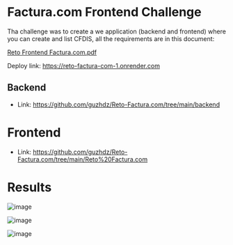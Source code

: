 # Factura.com Frontend Challenge

Tha challenge was to create a we application (backend and frontend) where you can create and list CFDIS, all the requirements are in this document:

[Reto Frontend Factura.com.pdf](https://github.com/user-attachments/files/18070104/Reto.Frontend.Factura.com.pdf)

Deploy link: https://reto-factura-com-1.onrender.com

## Backend
- Link: https://github.com/guzhdz/Reto-Factura.com/tree/main/backend

# Frontend
- Link: https://github.com/guzhdz/Reto-Factura.com/tree/main/Reto%20Factura.com

# Results
![image](https://github.com/user-attachments/assets/e6e50e63-39e1-4a10-ba34-85b589bf468c)

![image](https://github.com/user-attachments/assets/045aa719-0891-4974-98e3-d497c25b5e8e)

![image](https://github.com/user-attachments/assets/9f0d0813-e69d-4865-a5f3-d4fb0361af96)
